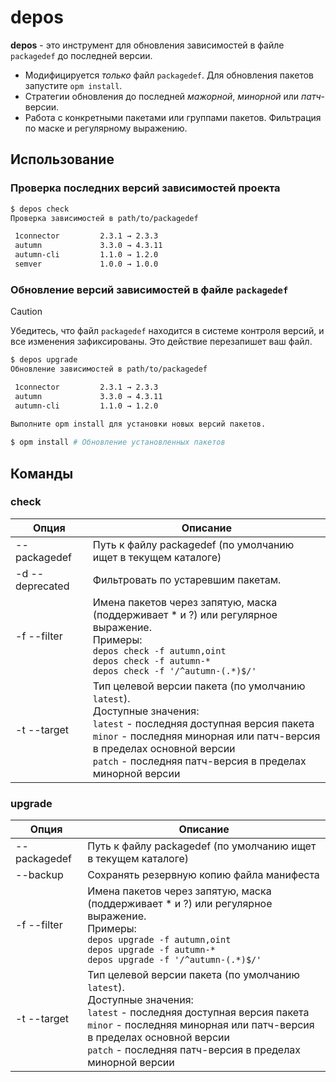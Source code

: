 # depos

**depos** - это инструмент для обновления зависимостей в файле `packagedef` до последней версии.

- Модифицируется _только_ файл `packagedef`. Для обновления пакетов запустите `opm install`.
- Стратегии обновления до последней _мажорной_, _минорной_ или _патч_-версии.
- Работа с конкретными пакетами или группами пакетов. Фильтрация по маске и регулярному выражению.

## Использование

### Проверка последних версий зависимостей проекта

```bash
$ depos check
Проверка зависимостей в path/to/packagedef

 1connector         2.3.1 → 2.3.3
 autumn             3.3.0 → 4.3.11
 autumn-cli         1.1.0 → 1.2.0
 semver             1.0.0 → 1.0.0
```

### Обновление версий зависимостей в файле `packagedef`

> [!CAUTION]
> Убедитесь, что файл `packagedef` находится в системе контроля версий, и все изменения зафиксированы. Это действие перезапишет ваш файл.

```bash
$ depos upgrade
Обновление зависимостей в path/to/packagedef

 1connector         2.3.1 → 2.3.3
 autumn             3.3.0 → 4.3.11
 autumn-cli         1.1.0 → 1.2.0
 
Выполните opm install для установки новых версий пакетов.

$ opm install # Обновление установленных пакетов
```

## Команды

### check 

| Опция | Описание |
| --- | --- |
| --packagedef | Путь к файлу packagedef (по умолчанию ищет в текущем каталоге) |
| -d --deprecated | Фильтровать по устаревшим пакетам. |
| -f --filter | Имена пакетов через запятую, маска (поддерживает * и ?) или регулярное выражение.<br>Примеры:<br> `depos check -f autumn,oint` <br> `depos check -f autumn-*` <br> `depos check -f '/^autumn-(.*)$/'` |
| -t --target | Тип целевой версии пакета (по умолчанию `latest`). <br>Доступные значения: <br>`latest` - последняя доступная версия пакета<br>`minor` - последняя минорная или патч-версия в пределах основной версии<br>`patch` - последняя патч-версия в пределах минорной версии |


### upgrade 

| Опция | Описание |
| --- | --- |
| --packagedef | Путь к файлу packagedef (по умолчанию ищет в текущем каталоге) |
| --backup | Сохранять резервную копию файла манифеста |
| -f --filter | Имена пакетов через запятую, маска (поддерживает * и ?) или регулярное выражение.<br>Примеры:<br> `depos upgrade -f autumn,oint` <br> `depos upgrade -f autumn-*` <br> `depos upgrade -f '/^autumn-(.*)$/'` |
| -t --target | Тип целевой версии пакета (по умолчанию `latest`). <br>Доступные значения: <br>`latest` - последняя доступная версия пакета<br>`minor` - последняя минорная или патч-версия в пределах основной версии<br>`patch` - последняя патч-версия в пределах минорной версии |
